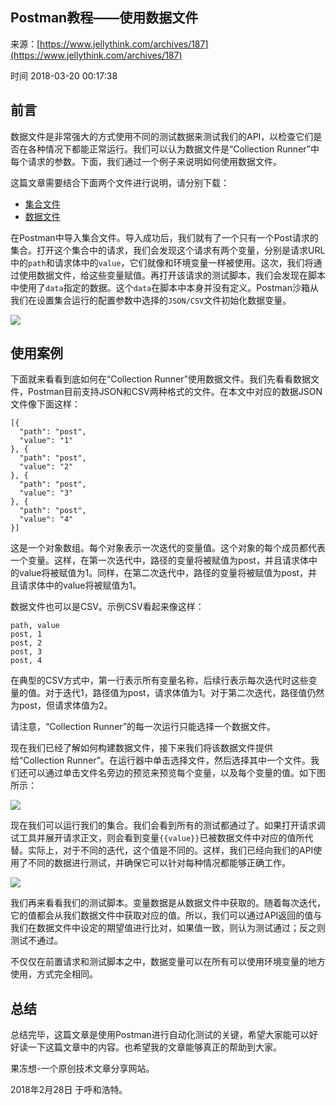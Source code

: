 ## Postman教程——使用数据文件

来源：[https://www.jellythink.com/archives/187](https://www.jellythink.com/archives/187)

时间 2018-03-20 00:17:38

 
## 前言
 
数据文件是非常强大的方式使用不同的测试数据来测试我们的API，以检查它们是否在各种情况下都能正常运行。我们可以认为数据文件是“Collection Runner”中每个请求的参数。下面，我们通过一个例子来说明如何使用数据文件。
 
这篇文章需要结合下面两个文件进行说明，请分别下载：
 

* [集合文件][3]  
* [数据文件][4]  
 

在Postman中导入集合文件。导入成功后，我们就有了一个只有一个Post请求的集合。打开这个集合中的请求，我们会发现这个请求有两个变量，分别是请求URL中的`path`和请求体中的`value`，它们就像和环境变量一样被使用。这次，我们将通过使用数据文件，给这些变量赋值。再打开该请求的测试脚本，我们会发现在脚本中使用了`data`指定的数据。这个`data`在脚本中本身并没有定义。Postman沙箱从我们在设置集合运行的配置参数中选择的`JSON/CSV`文件初始化数据变量。
 
![][0]
 
## 使用案例
 
下面就来看看到底如何在“Collection Runner”使用数据文件。我们先看看数据文件，Postman目前支持JSON和CSV两种格式的文件。在本文中对应的数据JSON文件像下面这样：
 
```LANG
[{
  "path": "post",
  "value": "1"
}, {
  "path": "post",
  "value": "2"
}, {
  "path": "post",
  "value": "3"
}, {
  "path": "post",
  "value": "4"
}]
```
 
这是一个对象数组。每个对象表示一次迭代的变量值。这个对象的每个成员都代表一个变量。这样，在第一次迭代中，路径的变量将被赋值为post，并且请求体中的value将被赋值为1。同样，在第二次迭代中，路径的变量将被赋值为post，并且请求体中的value将被赋值为1。
 
数据文件也可以是CSV。示例CSV看起来像这样：
 
```LANG
path, value
post, 1
post, 2
post, 3
post, 4
```
 
在典型的CSV方式中，第一行表示所有变量名称，后续行表示每次迭代时这些变量的值。对于迭代1，路径值为post，请求体值为1。对于第二次迭代，路径值仍然为post，但请求体值为2。
 
请注意，“Collection Runner”的每一次运行只能选择一个数据文件。
 
现在我们已经了解如何构建数据文件，接下来我们将该数据文件提供给“Collection Runner”。在运行器中单击选择文件，然后选择其中一个文件。我们还可以通过单击文件名旁边的预览来预览每个变量，以及每个变量的值。如下图所示：
 
![][1]
 
现在我们可以运行我们的集合。我们会看到所有的测试都通过了。如果打开请求调试工具并展开请求正文，则会看到变量`{{value}}`已被数据文件中对应的值所代替。实际上，对于不同的迭代，这个值是不同的。这样，我们已经向我们的API使用了不同的数据进行测试，并确保它可以针对每种情况都能够正确工作。
 
![][2]
 
我们再来看看我们的测试脚本。变量数据是从数据文件中获取的。随着每次迭代，它的值都会从我们数据文件中获取对应的值。所以，我们可以通过API返回的值与我们在数据文件中设定的期望值进行比对，如果值一致，则认为测试通过；反之则测试不通过。
 
不仅仅在前置请求和测试脚本之中，数据变量可以在所有可以使用环境变量的地方使用，方式完全相同。
 
## 总结
 
总结完毕，这篇文章是使用Postman进行自动化测试的关键，希望大家能可以好好读一下这篇文章中的内容。也希望我的文章能够真正的帮助到大家。
 
果冻想-一个原创技术文章分享网站。
 
2018年2月28日 于呼和浩特。
 


[3]: https://image.jellythink.com/usingDataFile.postman_collection.json
[4]: https://image.jellythink.com/usingDataFile.postman_data.json
[0]: ./img/3yMzuqe.png 
[1]: ./img/I3M3IfZ.png 
[2]: ./img/iUzEzaJ.png 